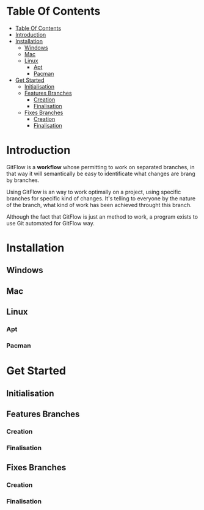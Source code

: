 # Table Of Contents

- [Table Of Contents](#table-of-contents)
- [Introduction](#introduction)
- [Installation](#installation)
  - [Windows](#windows)
  - [Mac](#mac)
  - [Linux](#linux)
    - [Apt](#apt)
    - [Pacman](#pacman)
- [Get Started](#get-started)
  - [Initialisation](#initialisation)
  - [Features Branches](#features-branches)
    - [Creation](#creation)
    - [Finalisation](#finalisation)
  - [Fixes Branches](#fixes-branches)
    - [Creation](#creation-1)
    - [Finalisation](#finalisation-1)

# Introduction

GitFlow is a **workflow** whose permitting to work on separated branches, in that way it will semantically be easy to identificate what changes are brang by branches.

Using GitFlow is an way to work optimally on a project, using specific branches for specific kind of changes.
It's telling to everyone by the nature of the branch, what kind of work has been achieved throught this branch.

Although the fact that GitFlow is just an method to work, a program exists to use Git automated for GitFlow way.

# Installation

## Windows

## Mac

## Linux

### Apt

### Pacman

# Get Started

## Initialisation

## Features Branches

### Creation

### Finalisation

## Fixes Branches

### Creation

### Finalisation
